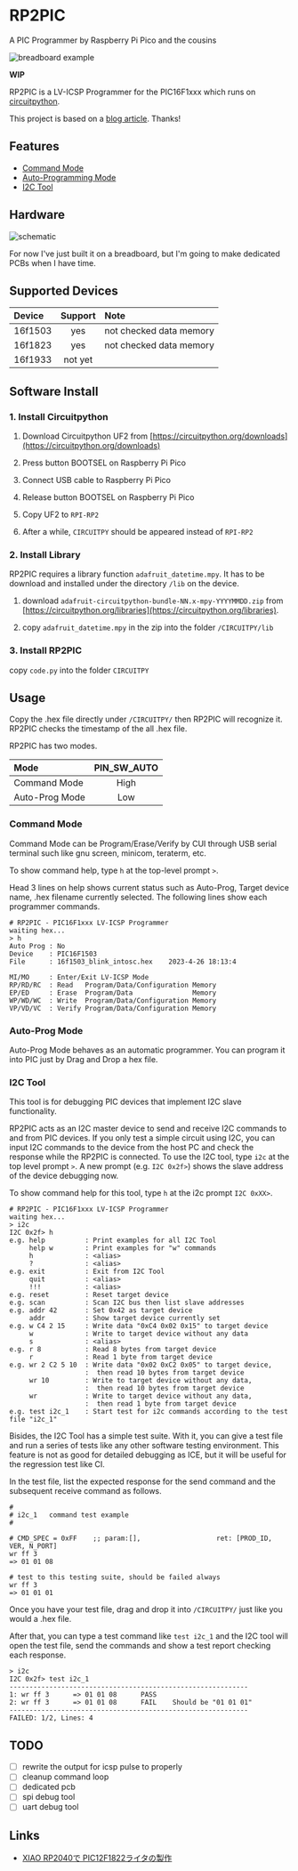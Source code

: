 # RP2PIC

A PIC Programmer by Raspberry Pi Pico and the cousins

![breadboard example](img/breadboard.jpg)

**WIP**

RP2PIC is a LV-ICSP Programmer for the PIC16F1xxx which runs on [circuitpython](https://circuitpython.org/).

This project is based on a [blog article](https://ameblo.jp/lonetrip/entry-12763727309.html). Thanks!

## Features

- [Command Mode](#command-mode)
- [Auto-Programming Mode](#auto-prog-mode)
- [I2C Tool](#i2c-tool)

## Hardware
![schematic](img/rp2pic_schematic.png)

For now I've just built it on a breadboard, but I'm going to make dedicated PCBs when I have time.

## Supported Devices

|Device|Support|Note|
|:---|:---:|:---|
|16f1503|yes|not checked data memory|
|16f1823|yes|not checked data memory|
|16f1933|not yet||


## Software Install

### 1. Install Circuitpython
1. Download Circuitpython UF2 from [https://circuitpython.org/downloads](https://circuitpython.org/downloads)

1. Press button BOOTSEL on Raspberry Pi Pico
1. Connect USB cable to Raspberry Pi Pico
1. Release button BOOTSEL on Raspberry Pi Pico
1. Copy UF2 to `RPI-RP2`
1. After a while, `CIRCUITPY` should be appeared instead of `RPI-RP2` 

### 2. Install Library

RP2PIC requires a library function `adafruit_datetime.mpy`.
It has to be download and installed under the directory `/lib` on the device. 

1. download `adafruit-circuitpython-bundle-NN.x-mpy-YYYYMMDD.zip` from [https://circuitpython.org/libraries](https://circuitpython.org/libraries).

1. copy `adafruit_datetime.mpy` in the zip into the folder `/CIRCUITPY/lib`

### 3. Install RP2PIC
copy `code.py` into the folder `CIRCUITPY`

## Usage
Copy the .hex file directly under `/CIRCUITPY/` then RP2PIC will recognize it. RP2PIC checks the timestamp of the all .hex file.

RP2PIC has two modes.

|Mode|PIN_SW_AUTO|
|:---|:--:|
|Command Mode| High|
|Auto-Prog Mode| Low|

### Command Mode

Command Mode can be Program/Erase/Verify by CUI through USB serial terminal such like gnu screen, minicom, teraterm, etc.

To show command help, type `h` at the top-level prompt `>`.

Head 3 lines on help shows current status such as Auto-Prog, Target device name, .hex filename currently selected. The following lines show each programmer commands.

```
# RP2PIC - PIC16F1xxx LV-ICSP Programmer
waiting hex...
> h
Auto Prog : No
Device    : PIC16F1503
File      : 16f1503_blink_intosc.hex    2023-4-26 18:13:4

MI/MO     : Enter/Exit LV-ICSP Mode
RP/RD/RC  : Read   Program/Data/Configuration Memory
EP/ED     : Erase  Program/Data               Memory
WP/WD/WC  : Write  Program/Data/Configuration Memory
VP/VD/VC  : Verify Program/Data/Configuration Memory
```

### Auto-Prog Mode

Auto-Prog Mode behaves as an automatic programmer. You can program it into PIC just by Drag and Drop a hex file.

### I2C Tool

This tool is for debugging PIC devices that implement I2C slave functionality.

RP2PIC acts as an I2C master device to send and receive I2C commands to and from PIC devices. If you only test a simple circuit using I2C, you can input I2C commands to the device from the host PC and check the response while the RP2PIC is connected. To use the I2C tool, type `i2c` at the top level prompt `>`. A new prompt (e.g. `I2C 0x2f>`) shows the slave address of the device debugging now.

To show command help for this tool, type `h` at the i2c prompt `I2C 0xXX>`.

```
# RP2PIC - PIC16F1xxx LV-ICSP Programmer
waiting hex...
> i2c
I2C 0x2f> h
e.g. help          : Print examples for all I2C Tool
     help w        : Print examples for "w" commands
     h             : <alias>
     ?             : <alias>
e.g. exit          : Exit from I2C Tool
     quit          : <alias>
     !!!           : <alias>
e.g. reset         : Reset target device
e.g. scan          : Scan I2C bus then list slave addresses
e.g. addr 42       : Set 0x42 as target device
     addr          : Show target device currently set
e.g. w C4 2 15     : Write data "0xC4 0x02 0x15" to target device
     w             : Write to target device without any data
     s             : <alias>
e.g. r 8           : Read 8 bytes from target device
     r             : Read 1 byte from target device
e.g. wr 2 C2 5 10  : Write data "0x02 0xC2 0x05" to target device,
                   :  then read 10 bytes from target device
     wr 10         : Write to target device without any data,
                   :  then read 10 bytes from target device
     wr            : Write to target device without any data,
                   :  then read 1 byte from target device
e.g. test i2c_1    : Start test for i2c commands according to the test file "i2c_1"
```

Bisides, the I2C Tool has a simple test suite. With it, you can give a test file and run a series of tests like any other software testing environment. This feature is not as good for detailed debugging as ICE, but it will be useful for the regression test like CI.

In the test file, list the expected response for the send command and the subsequent receive command as follows.
```
#
# i2c_1   command test example
#

# CMD_SPEC = 0xFF	 ;; param:[],			        ret: [PROD_ID, VER, N_PORT]
wr ff 3
=> 01 01 08

# test to this testing suite, should be failed always
wr ff 3
=> 01 01 01
```

Once you have your test file, drag and drop it into `/CIRCUITPY/` just like you would a .hex file.

After that, you can type a test command like `test i2c_1` and the I2C tool will open the test file, send the commands and show a test report checking each response.
```
> i2c
I2C 0x2f> test i2c_1
------------------------------------------------------------
1: wr ff 3      => 01 01 08      PASS
2: wr ff 3      => 01 01 08      FAIL    Should be "01 01 01"
------------------------------------------------------------
FAILED: 1/2, Lines: 4
```

## TODO
- [ ] rewrite the output for icsp pulse to properly 
- [ ] cleanup command loop
- [ ] dedicated pcb
- [ ] spi debug tool
- [ ] uart debug tool

## Links

- [XIAO RP2040で PIC12F1822ライタの製作](https://ameblo.jp/lonetrip/entry-12763727309.html)
